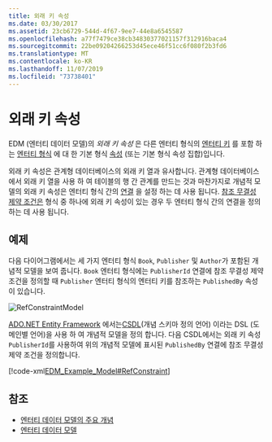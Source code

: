 ```yaml
---
title: 외래 키 속성
ms.date: 03/30/2017
ms.assetid: 23cb6729-544d-4f67-9ee7-44e8a6545587
ms.openlocfilehash: a77f7479ce38cb34830377021157f312916baca4
ms.sourcegitcommit: 22be09204266253d45ece46f51cc6f080f2b3fd6
ms.translationtype: MT
ms.contentlocale: ko-KR
ms.lasthandoff: 11/07/2019
ms.locfileid: "73738401"
---
```

# <a name="foreign-key-property"></a>외래 키 속성
EDM (엔터티 데이터 모델)의 *외래 키 속성* 은 다른 엔터티 형식의 [엔터티 키](entity-key.md) 를 포함 하는 [엔터티 형식](entity-type.md) 에 대 한 기본 형식 [속성](property.md) (또는 기본 형식 속성 집합)입니다.  
  
 외래 키 속성은 관계형 데이터베이스의 외래 키 열과 유사합니다. 관계형 데이터베이스에서 외래 키 열을 사용 하 여 테이블의 행 간 관계를 만드는 것과 마찬가지로 개념적 모델의 외래 키 속성은 엔터티 형식 간의 [연결](association-type.md) 을 설정 하는 데 사용 됩니다. [참조 무결성 제약 조건은](referential-integrity-constraint.md) 형식 중 하나에 외래 키 속성이 있는 경우 두 엔터티 형식 간의 연결을 정의 하는 데 사용 됩니다.  
  
## <a name="example"></a>예제  
 다음 다이어그램에서는 세 가지 엔터티 형식 `Book`, `Publisher` 및 `Author`가 포함된 개념적 모델을 보여 줍니다. `Book` 엔터티 형식에는 `PublisherId` 연결에 참조 무결성 제약 조건을 정의할 때 `Publisher` 엔터티 형식의 엔터티 키를 참조하는 `PublishedBy` 속성이 있습니다.  
  
 ![RefConstraintModel](./media/foreign-key-property/reference-constraint-model.gif "참조 제약 조건 모델 예")  
  
 [ADO.NET Entity Framework](./ef/index.md) 에서는[CSDL](/ef/ef6/modeling/designer/advanced/edmx/csdl-spec)(개념 스키마 정의 언어) 이라는 DSL (도메인별 언어)을 사용 하 여 개념적 모델을 정의 합니다. 다음 CSDL에서는 외래 키 속성 `PublisherId`를 사용하여 위의 개념적 모델에 표시된 `PublishedBy` 연결에 참조 무결성 제약 조건을 정의합니다.  
  
 [!code-xml[EDM_Example_Model#RefConstraint](../../../../samples/snippets/xml/VS_Snippets_Data/edm_example_model/xml/books4.edmx#refconstraint)]  
  
## <a name="see-also"></a>참조

- [엔터티 데이터 모델의 주요 개념](entity-data-model-key-concepts.md)
- [엔터티 데이터 모델](entity-data-model.md)
